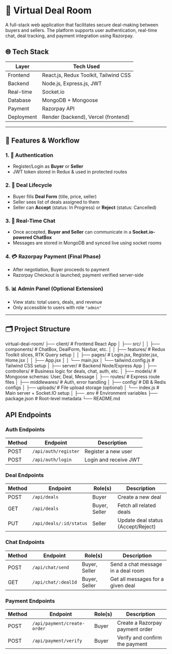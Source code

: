 # 💼 Virtual Deal Room

A full-stack web application that facilitates secure deal-making between buyers and sellers. The platform supports user authentication, real-time chat, deal tracking, and payment integration using Razorpay.

## 🌐 Tech Stack

| Layer        | Tech Used                             |
|--------------|----------------------------------------|
| Frontend     | React.js, Redux Toolkit, Tailwind CSS |
| Backend      | Node.js, Express.js, JWT              |
| Real-time    | Socket.io                             |
| Database     | MongoDB + Mongoose                    |
| Payment      | Razorpay API                          |
| Deployment   | Render (backend), Vercel (frontend)   |

---

## 🔄 Features & Workflow

### 1. 🧾 Authentication
- Register/Login as **Buyer** or **Seller**
- JWT token stored in Redux & used in protected routes

### 2. 📃 Deal Lifecycle
- Buyer fills **Deal Form** (title, price, seller)
- Seller sees list of deals assigned to them
- Seller can **Accept** (status: In Progress) or **Reject** (status: Cancelled)

### 3. 💬 Real-Time Chat
- Once accepted, **Buyer and Seller** can communicate in a **Socket.io-powered ChatBox**
- Messages are stored in MongoDB and synced live using socket rooms

### 4. 💳 Razorpay Payment (Final Phase)
- After negotiation, Buyer proceeds to payment
- Razorpay Checkout is launched; payment verified server-side

### 5. 📊 Admin Panel (Optional Extension)
- View stats: total users, deals, and revenue
- Only accessible to users with role `"admin"`

---

## 🗂️ Project Structure

virtual-deal-room/
├── client/                  # Frontend React App
│   ├── src/
│   │   ├── components/      # ChatBox, DealForm, Navbar, etc.
│   │   ├── features/        # Redux Toolkit slices, RTK Query setup
│   │   ├── pages/           # Login.jsx, Register.jsx, Home.jsx
│   │   ├── App.jsx
│   │   └── main.jsx
│   └── tailwind.config.js   # Tailwind CSS setup
│
├── server/                  # Backend Node/Express App
│   ├── controllers/         # Business logic for deals, chat, auth, etc.
│   ├── models/              # Mongoose schemas: User, Deal, Message
│   ├── routes/              # Express route files
│   ├── middlewares/         # Auth, error handling
│   ├── config/              # DB & Redis configs
│   ├── uploads/             # File upload storage (optional)
│   └── index.js             # Main server + Socket.IO setup
│
├── .env                     # Environment variables
├── package.json             # Root-level metadata
└── README.md

## API Endpoints

### Auth Endpoints

| Method | Endpoint             | Description           |
| ------ | -------------------- | --------------------- |
| POST   | `/api/auth/register` | Register a new user   |
| POST   | `/api/auth/login`    | Login and receive JWT |


### Deal Endpoints

| Method | Endpoint                | Role(s)       | Description                        |
| ------ | ----------------------- | ------------- | ---------------------------------- |
| POST   | `/api/deals`            | Buyer         | Create a new deal                  |
| GET    | `/api/deals`            | Buyer, Seller | Fetch all related deals            |
| PUT    | `/api/deals/:id/status` | Seller        | Update deal status (Accept/Reject) |


### Chat Endpoints

| Method | Endpoint            | Role(s)       | Description                        |
| ------ | ------------------- | ------------- | ---------------------------------- |
| POST   | `/api/chat/send`    | Buyer, Seller | Send a chat message in a deal room |
| GET    | `/api/chat/:dealId` | Buyer, Seller | Get all messages for a given deal  |


### Payment Endpoints

| Method | Endpoint                    | Role(s) | Description                     |
| ------ | --------------------------- | ------- | ------------------------------- |
| POST   | `/api/payment/create-order` | Buyer   | Create a Razorpay payment order |
| POST   | `/api/payment/verify`       | Buyer   | Verify and confirm the payment  |
